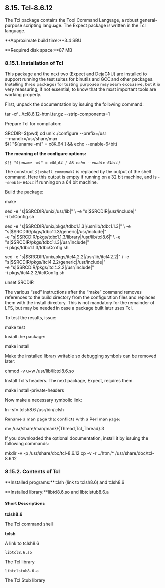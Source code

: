## 8.15. Tcl-8.6.12

The Tcl package contains the Tool Command Language, a robust general-purpose scripting language. The Expect package is written in the Tcl language.

**Approximate build time:**3.4 SBU

**Required disk space:**87 MB

### 8.15.1. Installation of Tcl

This package and the next two (Expect and DejaGNU) are installed to support running the test suites for binutils and GCC and other packages. Installing three packages for testing purposes may seem excessive, but it is very reassuring, if not essential, to know that the most important tools are working properly.

First, unpack the documentation by issuing the following command:

tar -xf ../tcl8.6.12-html.tar.gz --strip-components=1

Prepare Tcl for compilation:

SRCDIR=$(pwd)
cd unix
./configure --prefix=/usr           \
            --mandir=/usr/share/man \
            $([ "$(uname -m)" = x86_64 ] && echo --enable-64bit)

**The meaning of the configure options:**

_`$([ "$(uname -m)" = x86_64 ] && echo --enable-64bit)`_

The construct _`$(<shell command>)`_ is replaced by the output of the shell command. Here this output is empty if running on a 32 bit machine, and is _`--enable-64bit`_ if running on a 64 bit machine.

Build the package:

make

sed -e "s|$SRCDIR/unix|/usr/lib|" \
    -e "s|$SRCDIR|/usr/include|"  \
    -i tclConfig.sh

sed -e "s|$SRCDIR/unix/pkgs/tdbc1.1.3|/usr/lib/tdbc1.1.3|" \
    -e "s|$SRCDIR/pkgs/tdbc1.1.3/generic|/usr/include|"    \
    -e "s|$SRCDIR/pkgs/tdbc1.1.3/library|/usr/lib/tcl8.6|" \
    -e "s|$SRCDIR/pkgs/tdbc1.1.3|/usr/include|"            \
    -i pkgs/tdbc1.1.3/tdbcConfig.sh

sed -e "s|$SRCDIR/unix/pkgs/itcl4.2.2|/usr/lib/itcl4.2.2|" \
    -e "s|$SRCDIR/pkgs/itcl4.2.2/generic|/usr/include|"    \
    -e "s|$SRCDIR/pkgs/itcl4.2.2|/usr/include|"            \
    -i pkgs/itcl4.2.2/itclConfig.sh

unset SRCDIR

The various “sed” instructions after the “make” command removes references to the build directory from the configuration files and replaces them with the install directory. This is not mandatory for the remainder of LFS, but may be needed in case a package built later uses Tcl.

To test the results, issue:

make test

Install the package:

make install

Make the installed library writable so debugging symbols can be removed later:

chmod -v u+w /usr/lib/libtcl8.6.so

Install Tcl's headers. The next package, Expect, requires them.

make install-private-headers

Now make a necessary symbolic link:

ln -sfv tclsh8.6 /usr/bin/tclsh

Rename a man page that conflicts with a Perl man page:

mv /usr/share/man/man3/{Thread,Tcl_Thread}.3

If you downloaded the optional documentation, install it by issuing the following commands:

mkdir -v -p /usr/share/doc/tcl-8.6.12
cp -v -r  ../html/* /usr/share/doc/tcl-8.6.12

### 8.15.2. Contents of Tcl

**Installed programs:**tclsh (link to tclsh8.6) and tclsh8.6

**Installed library:**libtcl8.6.so and libtclstub8.6.a

#### Short Descriptions

**tclsh8.6**

The Tcl command shell

**tclsh**

A link to tclsh8.6

`libtcl8.6.so`

The Tcl library

`libtclstub8.6.a`

The Tcl Stub library